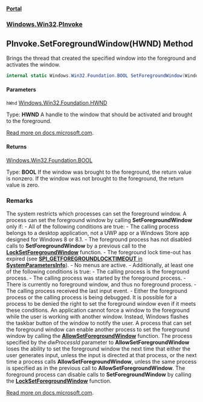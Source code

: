 #### [Portal](index.md 'index')
### [Windows.Win32](Windows.Win32.md 'Windows.Win32').[PInvoke](PInvoke.md 'Windows.Win32.PInvoke')

## PInvoke.SetForegroundWindow(HWND) Method

Brings the thread that created the specified window into the foreground and activates the window.

```csharp
internal static Windows.Win32.Foundation.BOOL SetForegroundWindow(Windows.Win32.Foundation.HWND hWnd);
```
#### Parameters

<a name='Windows.Win32.PInvoke.SetForegroundWindow(Windows.Win32.Foundation.HWND).hWnd'></a>

`hWnd` [Windows.Win32.Foundation.HWND](https://docs.microsoft.com/en-us/dotnet/api/Windows.Win32.Foundation.HWND 'Windows.Win32.Foundation.HWND')

  
Type: <b>HWND</b> A handle to the window that should be activated and brought to the foreground.  
  
[Read more on docs.microsoft.com](https://learn.microsoft.com/windows/win32/api/winuser/nf-winuser-setforegroundwindow#parameters 'https://learn.microsoft.com/windows/win32/api/winuser/nf-winuser-setforegroundwindow#parameters').

#### Returns
[Windows.Win32.Foundation.BOOL](https://docs.microsoft.com/en-us/dotnet/api/Windows.Win32.Foundation.BOOL 'Windows.Win32.Foundation.BOOL')  
  
Type: <b>BOOL</b> If the window was brought to the foreground, the return value is nonzero. If the window was not brought to the foreground, the return value is zero.

### Remarks
  
The system restricts which processes can set the foreground window. A process can set the foreground window by calling **SetForegroundWindow** only if: - All of the following conditions are true: - The calling process belongs to a desktop application, not a UWP app or a Windows Store app designed for Windows 8 or 8.1. - The foreground process has not disabled calls to **SetForegroundWindow** by a previous call to the [**LockSetForegroundWindow**](nf-winuser-locksetforegroundwindow.md) function. - The foreground lock time-out has expired (see [**SPI_GETFOREGROUNDLOCKTIMEOUT** in **SystemParametersInfo**](nf-winuser-systemparametersinfoa.md#SPI_GETFOREGROUNDLOCKTIMEOUT)). - No menus are active. - Additionally, at least one of the following conditions is true: - The calling process is the foreground process. - The calling process was started by the foreground process. - There is currently no foreground window, and thus no foreground process. - The calling process received the last input event. - Either the foreground process or the calling process is being debugged. It is possible for a process to be denied the right to set the foreground window even if it meets these conditions. An application cannot force a window to the foreground while the user is working with another window. Instead, Windows flashes the taskbar button of the window to notify the user. A process that can set the foreground window can enable another process to set the foreground window by calling the [**AllowSetForegroundWindow**](nf-winuser-allowsetforegroundwindow.md) function. The process specified by the *dwProcessId* parameter to **AllowSetForegroundWindow** loses the ability to set the foreground window the next time that either the user generates input, unless the input is directed at that process, or the next time a process calls **AllowSetForegroundWindow**, unless the same process is specified as in the previous call to **AllowSetForegroundWindow**. The foreground process can disable calls to <b>SetForegroundWindow</b> by calling the [**LockSetForegroundWindow**](nf-winuser-locksetforegroundwindow.md) function.  
  
[Read more on docs.microsoft.com](https://learn.microsoft.com/windows/win32/api/winuser/nf-winuser-setforegroundwindow# 'https://learn.microsoft.com/windows/win32/api/winuser/nf-winuser-setforegroundwindow#').